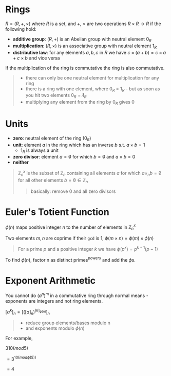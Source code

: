 # Rings

$R = (R,+,\times)$ where $R$ is a set, and $+$, $\times$ are two operations $R \times R \rightarrow R$ if the following hold:

* **additive group**: $(R, +)$ is an Abelian group with neutral element $0_R$
* **multiplication**: $(R, \times)$ is an associative group with neutral element $1_R$
* **distributive law**: for any elements $a,b,c$ in $R$ we have $c \times (a + b) = c \times a + c \times b$ and vice versa

If the multiplication of the ring is commutative the ring is also commutative.

> * there can only be one neutral element for multiplication for any ring
> * there is a ring with one element, where $0_R$ = $1_R$ - but as soon as you hit two elements $0_R =\not 1_R$
> * multiplying any element from the ring by $0_R$ gives $0$

# Units

* **zero**: neutral element of the ring ($0_R$)
* **unit**: element $a$ in the ring which has an inverse $b$ s.t. $a \times b = 1$
  * $1_R$ is always a unit
* **zero divisor**: element $a =\not 0$ for which $b =\not 0$ and $a \times b = 0$
* **neither**

> $\mathbb{Z}_n^x$ is the subset of $\mathbb{Z}_n$ containing all elements $a$ for which $a \times_n b =\not 0$ for all other elements $b =\not 0 \in \mathbb{Z}_n$
> > basically: remove $0$ and all zero divisors

# Euler's Totient Function

$\phi(n)$ maps positive integer $n$ to the number of elements in $\mathbb{Z}_n^x$

Two elements $m, n$ are coprime if their `gcd` is $1$; $\phi(m \times n) = \phi(m) \times \phi(n)$

> For a prime $p$ and a positive integer $k$ we have $\phi(p^x) = p^{k-1}(p - 1)$

To find $\phi(n)$, factor n as distinct primes$^{powers}$ and add the $\phi$s.

# Exponent Arithmetic

You cannot do $(a^n)^m$ in a commutative ring through normal means - exponents are integers and not ring elements.

$[a^k]_n = [([a]_n)^{[k]_{\phi(n)}}]_n$

> * reduce group elements/bases modulo n
> * and exponents modulo $\phi(n)$

For example,

$310 (mod 5)$

$= 3^{10(mod \phi(5))}$

$= 4$
